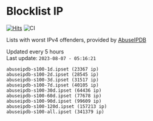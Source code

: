 # Blocklist IP

[![Hits](https://hits.seeyoufarm.com/api/count/incr/badge.svg?url=https%3A%2F%2Fgithub.com%2Fborestad%2Fblocklist-ip%2F&count_bg=%2379C83D&title_bg=%23555555&icon=&icon_color=%23E7E7E7&title=hits&edge_flat=false)](https://hits.seeyoufarm.com)  ![CI](https://img.shields.io/github/workflow/status/borestad/blocklist-ip/CI?style=flat-square)

Lists with worst IPv4 offenders, provided by [AbuseIPDB](https://www.abuseipdb.com/)

<!-- FOOTER-PLACEHOLDER -->
Updated every 5 hours<br>
Last update: `2023-08-07 - 05:16:21`
```
abuseipdb-s100-1d.ipset (23367 ip)
abuseipdb-s100-2d.ipset (28545 ip)
abuseipdb-s100-3d.ipset (31517 ip)
abuseipdb-s100-7d.ipset (40105 ip)
abuseipdb-s100-30d.ipset (64436 ip)
abuseipdb-s100-60d.ipset (77678 ip)
abuseipdb-s100-90d.ipset (99609 ip)
abuseipdb-s100-120d.ipset (157213 ip)
abuseipdb-s100-all.ipset (341379 ip)
```
